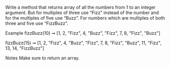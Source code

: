 Write a method that returns array of all the numbers from 1 to an integer argument. But for multiples of three use “Fizz” instead of the number and for the multiples of five use “Buzz”. For numbers which are multiples of both three and five use “FizzBuzz”.

Example
fizzBuzz(10) ➞ [1, 2, "Fizz", 4, "Buzz", "Fizz", 7, 8, "Fizz", "Buzz"]

fizzBuzz(15) ➞ [1, 2, "Fizz", 4, "Buzz", "Fizz", 7, 8, "Fizz", "Buzz", 11, "Fizz", 13, 14, "FizzBuzz"]

Notes
Make sure to return an array.